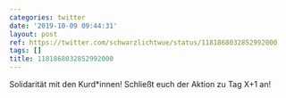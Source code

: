 ```yaml
---
categories: twitter
date: '2019-10-09 09:44:31'
layout: post
ref: https://twitter.com/schwarzlichtwue/status/1181868032852992000
tags: []
title: 1181868032852992000
---
```

Solidarität mit den Kurd\*innen! Schließt euch der Aktion zu Tag X+1 an! 